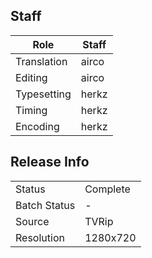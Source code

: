 ## Staff

| Role              | Staff                               |
|-------------------|-------------------------------------|
| Translation       | airco                               |
| Editing           | airco                               |
| Typesetting       | herkz                               |
| Timing            | herkz                               |
| Encoding          | herkz                               |

## Release Info

|              |           |
|--------------|-----------|
| Status       | Complete  |
| Batch Status | -         |
| Source       | TVRip     |
| Resolution   | 1280x720  |
